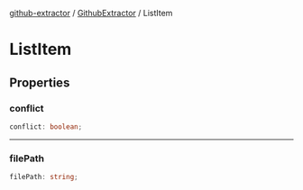 [github-extractor](../../index.md) / [GithubExtractor](../index.md) / ListItem

# ListItem

## Properties

### conflict

```ts
conflict: boolean;
```

***

### filePath

```ts
filePath: string;
```

